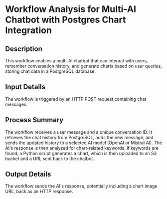 # Workflow Analysis for Multi-AI Chatbot with Postgres Chart Integration

## Description
This workflow enables a multi-AI chatbot that can interact with users, remember conversation history, and generate charts based on user queries, storing chat data in a PostgreSQL database.

## Input Details
The workflow is triggered by an HTTP POST request containing chat messages.

## Process Summary
The workflow receives a user message and a unique conversation ID. It retrieves the chat history from PostgreSQL, adds the new message, and sends the updated history to a selected AI model (OpenAI or Mistral AI). The AI's response is then analyzed for chart-related keywords. If keywords are found, a Python script generates a chart, which is then uploaded to an S3 bucket and a URL sent back to the chatbot.

## Output Details
The workflow sends the AI's response, potentially including a chart image URL, back as an HTTP response.
